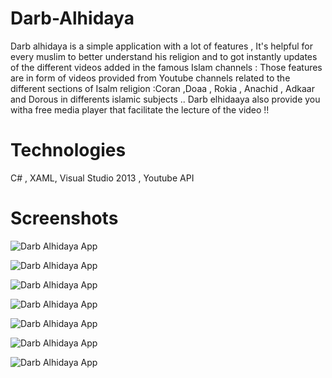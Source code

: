 # Darb-Alhidaya  

Darb alhidaya is a simple application with a lot of features , It's helpful for every muslim to better understand his religion and to got instantly updates of the different videos added in the famous Islam channels : Those features are in form of videos provided from Youtube channels related to the different sections of Isalm religion :Coran ,Doaa , Rokia , Anachid , Adkaar and Dorous in differents islamic subjects ..
Darb elhidaaya also provide you witha free media player that facilitate the lecture of the video !! 

# Technologies  

C# , XAML, Visual Studio 2013 , Youtube API  

# Screenshots  


![Darb Alhidaya App](https://ibb.co/cytgfsV)  

![Darb Alhidaya App](https://ibb.co/FHkwwYf)  

![Darb Alhidaya App](https://ibb.co/WGZ35WW)  

![Darb Alhidaya App](https://ibb.co/7YNKqSY)  

![Darb Alhidaya App](https://ibb.co/YyBwWwg)  

![Darb Alhidaya App](https://ibb.co/XyqxQjh)  

![Darb Alhidaya App](https://ibb.co/5nCBxhf)  
